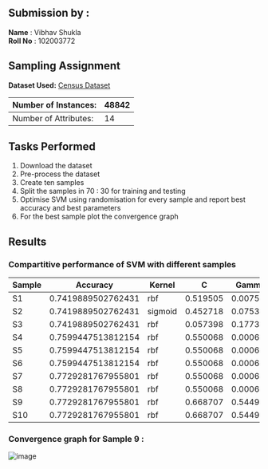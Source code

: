 
## Submission by :
**Name** :  Vibhav Shukla
<br>
**Roll No** : 102003772

## Sampling Assignment

**Dataset Used:** [Census Dataset]('https://archive.ics.uci.edu/ml/machine-learning-databases/adult/adult.data')

| Number of Instances:  | 48842 |
|-----------------------|--------|
| Number of Attributes: | 14     |

## Tasks Performed
1. Download the dataset
2. Pre-process the dataset
3. Create ten samples 
4. Split the samples in  70 : 30 for training and testing
5. Optimise SVM using randomisation for every sample and report best accuracy and best parameters
6. For the best sample plot the convergence graph


## Results

### Compartitive performance of SVM with different samples
|Sample|	Accuracy |	Kernel |	C 	 |     Gamma |
|------|-----------|--------|---------|-----------|
|S1	| 0.7419889502762431 |	rbf	   |0.519505	|0.007584 |
S2	| 0.7419889502762431	|sigmoid	|0.452718	|0.075356|
S3	| 0.7419889502762431	|rbf	|0.057398	|0.177306|
S4	| 0.7599447513812154	|rbf	|0.550068	|0.00068|
S5	| 0.7599447513812154	|rbf	|0.550068	|0.00068|
S6	| 0.7599447513812154	|rbf	|0.550068	|0.00068|
S7	| 0.7729281767955801	|rbf	|0.550068	|0.00068|
S8	| 0.7729281767955801  |rbf	|0.550068	|0.00068|
S9	| 0.7729281767955801	|rbf	|0.668707	|0.544932|
S10	| 0.7729281767955801	|rbf	|0.668707	|0.544932|

### Convergence graph for Sample 9 : 
![image](https://user-images.githubusercontent.com/74780852/233284150-badfcb32-0dd8-44ad-9f6f-c50a06ccaed9.png)
